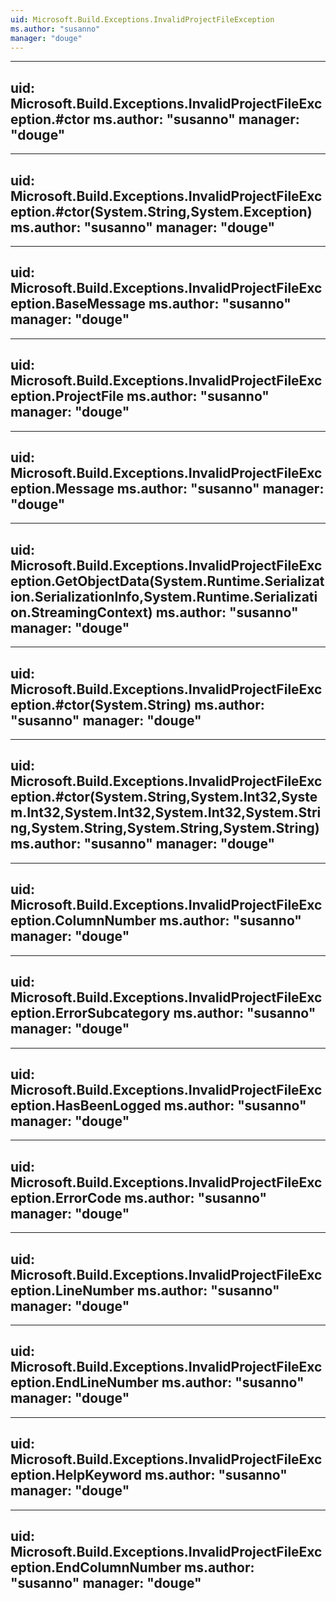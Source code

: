 ```yaml
---
uid: Microsoft.Build.Exceptions.InvalidProjectFileException
ms.author: "susanno"
manager: "douge"
---
```


---
uid: Microsoft.Build.Exceptions.InvalidProjectFileException.#ctor
ms.author: "susanno"
manager: "douge"
---

---
uid: Microsoft.Build.Exceptions.InvalidProjectFileException.#ctor(System.String,System.Exception)
ms.author: "susanno"
manager: "douge"
---

---
uid: Microsoft.Build.Exceptions.InvalidProjectFileException.BaseMessage
ms.author: "susanno"
manager: "douge"
---

---
uid: Microsoft.Build.Exceptions.InvalidProjectFileException.ProjectFile
ms.author: "susanno"
manager: "douge"
---

---
uid: Microsoft.Build.Exceptions.InvalidProjectFileException.Message
ms.author: "susanno"
manager: "douge"
---

---
uid: Microsoft.Build.Exceptions.InvalidProjectFileException.GetObjectData(System.Runtime.Serialization.SerializationInfo,System.Runtime.Serialization.StreamingContext)
ms.author: "susanno"
manager: "douge"
---

---
uid: Microsoft.Build.Exceptions.InvalidProjectFileException.#ctor(System.String)
ms.author: "susanno"
manager: "douge"
---

---
uid: Microsoft.Build.Exceptions.InvalidProjectFileException.#ctor(System.String,System.Int32,System.Int32,System.Int32,System.Int32,System.String,System.String,System.String,System.String)
ms.author: "susanno"
manager: "douge"
---

---
uid: Microsoft.Build.Exceptions.InvalidProjectFileException.ColumnNumber
ms.author: "susanno"
manager: "douge"
---

---
uid: Microsoft.Build.Exceptions.InvalidProjectFileException.ErrorSubcategory
ms.author: "susanno"
manager: "douge"
---

---
uid: Microsoft.Build.Exceptions.InvalidProjectFileException.HasBeenLogged
ms.author: "susanno"
manager: "douge"
---

---
uid: Microsoft.Build.Exceptions.InvalidProjectFileException.ErrorCode
ms.author: "susanno"
manager: "douge"
---

---
uid: Microsoft.Build.Exceptions.InvalidProjectFileException.LineNumber
ms.author: "susanno"
manager: "douge"
---

---
uid: Microsoft.Build.Exceptions.InvalidProjectFileException.EndLineNumber
ms.author: "susanno"
manager: "douge"
---

---
uid: Microsoft.Build.Exceptions.InvalidProjectFileException.HelpKeyword
ms.author: "susanno"
manager: "douge"
---

---
uid: Microsoft.Build.Exceptions.InvalidProjectFileException.EndColumnNumber
ms.author: "susanno"
manager: "douge"
---
